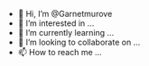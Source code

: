 - 👋 Hi, I’m @Garnetmurove
- 👀 I’m interested in ...
- 🌱 I’m currently learning ...
- 💞️ I’m looking to collaborate on ...
- 📫 How to reach me ...

<!---
Garnetmurove/Garnetmurove is a ✨ special ✨ repository because its `README.md` (this file) appears on your GitHub profile.
You can click the Preview link to take a look at your changes.
--->
